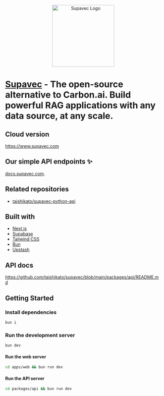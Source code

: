 <p align="center">
  <img src="https://github.com/user-attachments/assets/fc61ed29-e843-4341-be65-52b1f7928201" alt="Supavec Logo" width="200">
</p>

# [Supavec](https://www.supavec.com) - The open-source alternative to Carbon.ai. Build powerful RAG applications with any data source, at any scale.

## Cloud version

https://www.supavec.com

## Our simple API endpoints ✨

[docs.supavec.com](https://docs.supavec.com/).

## Related repositories

- [taishikato/supavec-python-api](https://github.com/taishikato/supavec-python-api)

## Built with

* [Next.js](https://nextjs.org/)
* [Supabase](https://supabase.com/)
* [Tailwind CSS](https://tailwindcss.com/)
* [Bun](https://bun.sh/)
* [Upstash](https://upstash.com/)

## API docs

https://github.com/taishikato/supavec/blob/main/packages/api/README.md


## Getting Started

### Install dependencies

```bash
bun i
```

### Run the development server

```bash
bun dev
```

#### Run the web server

```bash
cd apps/web && bun run dev
```

#### Run the API server

```bash
cd packages/api && bun run dev
```
